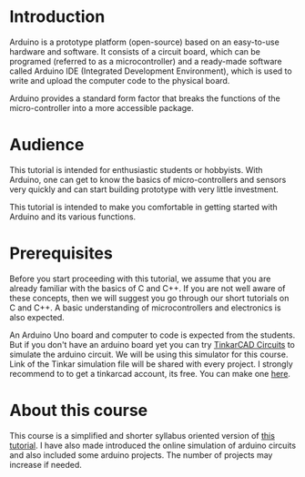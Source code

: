 # Introduction

Arduino is a prototype platform (open-source) based on an easy-to-use hardware and software. It consists of a circuit board, which can be programed (referred to as a microcontroller) and a ready-made software called Arduino IDE (Integrated Development Environment), which is used to write and upload the computer code to the physical board.

Arduino provides a standard form factor that breaks the functions of the micro-controller into a more accessible package.

# Audience

This tutorial is intended for enthusiastic students or hobbyists. With Arduino, one can get to know the basics of micro-controllers and sensors very quickly and can start building prototype with very little investment.

This tutorial is intended to make you comfortable in getting started with Arduino and its various functions.

# Prerequisites

Before you start proceeding with this tutorial, we assume that you are already familiar with the basics of C and C++. If you are not well aware of these concepts, then we will suggest you go through our short tutorials on C and C++. A basic understanding of microcontrollers and electronics is also expected.

An Arduino Uno board and computer to code is expected from the students. But if you don't have an arduino board yet you can try [TinkarCAD Circuits](https://www.tinkercad.com/dashboard) to simulate the arduino circuit. We will be using this simulator for this course. Link of the Tinkar simulation file will be shared with every project. I strongly recommend to to get a tinkarcad account, its free. You can make one [here](https://www.tinkercad.com/).

# About this course

This course is a simplified and shorter syllabus oriented version of [this tutorial](https://www.tutorialspoint.com/arduino/index.htm). I have also made introduced the online simulation of arduino circuits and also included some arduino projects. The number of projects may increase if needed.
